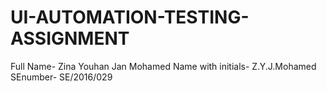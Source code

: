 # UI-AUTOMATION-TESTING-ASSIGNMENT

Full Name- Zina Youhan Jan Mohamed
Name with initials- Z.Y.J.Mohamed
SEnumber- SE/2016/029
